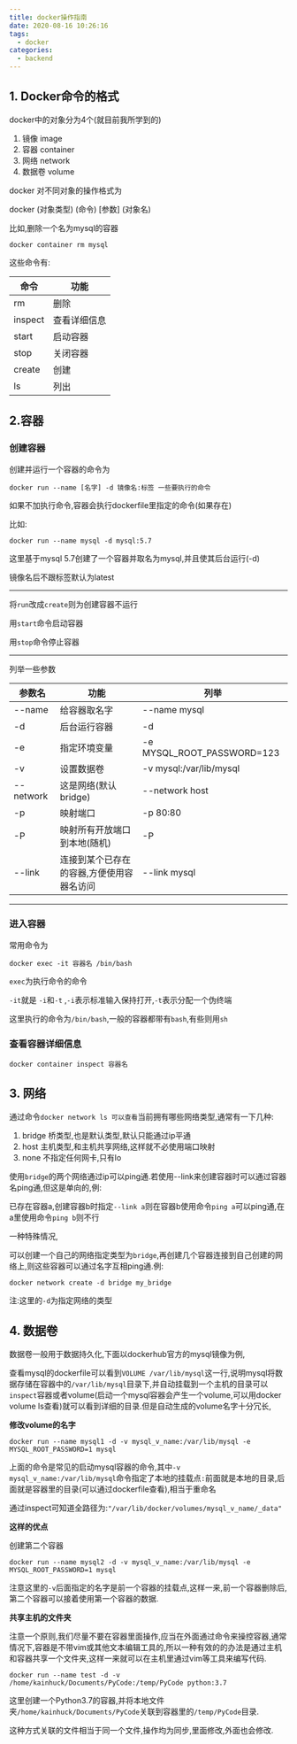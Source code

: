 ```yaml
---
title: docker操作指南
date: 2020-08-16 10:26:16
tags: 
  - docker
categories: 
  - backend
---
```


## 1. Docker命令的格式

docker中的对象分为4个(就目前我所学到的)

1. 镜像  image
2. 容器  container
3. 网络  network
4. 数据卷 volume

docker 对不同对象的操作格式为

docker (对象类型) (命令) [参数] (对象名)

比如,删除一个名为mysql的容器

`docker container rm mysql`

这些命令有:

| 命令    | 功能         |
| ------- | ------------ |
| rm      | 删除         |
| inspect | 查看详细信息 |
| start   | 启动容器     |
| stop    | 关闭容器     |
| create  | 创建         |
| ls      | 列出         |



## 2.容器

### 创建容器

创建并运行一个容器的命令为

`docker run --name [名字] -d 镜像名:标签 一些要执行的命令`

如果不加执行命令,容器会执行dockerfile里指定的命令(如果存在)

比如:

`docker run --name mysql -d mysql:5.7`

这里基于mysql 5.7创建了一个容器并取名为mysql,并且使其后台运行(-d)

镜像名后不跟标签默认为latest

--------------

将`run`改成`create`则为创建容器不运行

用`start`命令启动容器

用`stop`命令停止容器

-----

列举一些参数

| 参数名    | 功能                                      | 列举                       |
| --------- | ----------------------------------------- | -------------------------- |
| --name    | 给容器取名字                              | --name mysql               |
| -d        | 后台运行容器                              | -d                         |
| -e        | 指定环境变量                              | -e MYSQL_ROOT_PASSWORD=123 |
| -v        | 设置数据卷                                | -v mysql:/var/lib/mysql    |
| --network | 这是网络(默认bridge)                      | --network host             |
| -p        | 映射端口                                  | -p 80:80                   |
| -P        | 映射所有开放端口到本地(随机)              | -P                         |
| --link    | 连接到某个已存在的容器,方便使用容器名访问 | --link mysql               |

----

### 进入容器

常用命令为

`docker exec -it 容器名 /bin/bash`

`exec`为执行命令的命令

`-it`就是 `-i`和`-t` ,`-i`表示标准输入保持打开,`-t`表示分配一个伪终端

这里执行的命令为`/bin/bash`,一般的容器都带有`bash`,有些则用`sh`

### 查看容器详细信息

`docker container inspect 容器名`

## 3. 网络

通过命令`docker network ls 可以查看`当前拥有哪些网络类型,通常有一下几种:

1. bridge 桥类型,也是默认类型,默认只能通过ip平通
2. host 主机类型,和主机共享网络,这样就不必使用端口映射
3. none   不指定任何网卡,只有lo

使用`bridge`的两个网络通过ip可以ping通.若使用--link来创建容器时可以通过容器名ping通,但这是单向的,例:

已存在容器a,创建容器b时指定`--link a`则在容器b使用命令`ping a`可以ping通,在a里使用命令`ping b`则不行

一种特殊情况,

可以创建一个自己的网络指定类型为`bridge`,再创建几个容器连接到自己创建的网络上,则这些容器可以通过名字互相ping通.例:

`docker network create -d bridge my_bridge`

注:这里的`-d`为指定网络的类型



## 4. 数据卷

数据卷一般用于数据持久化,下面以dockerhub官方的mysql镜像为例,

查看mysql的dockerfile可以看到`VOLUME /var/lib/mysql`这一行,说明mysql将数据存储在容器中的`/var/lib/mysql`目录下,并自动挂载到一个主机的目录可以`inspect`容器或者volume(启动一个mysql容器会产生一个volume,可以用docker volume ls查看)就可以看到详细的目录.但是自动生成的volume名字十分冗长,

**修改volume的名字**

`docker run --name mysql1 -d -v mysql_v_name:/var/lib/mysql -e MYSQL_ROOT_PASSWORD=1 mysql`

上面的命令是常见的启动mysql容器的命令,其中`-v mysql_v_name:/var/lib/mysql`命令指定了本地的挂载点`:`前面就是本地的目录,后面就是容器里的目录(可以通过dockerfile查看),相当于重命名

通过inspect可知道全路径为:`"/var/lib/docker/volumes/mysql_v_name/_data"`

**这样的优点**

创建第二个容器

`docker run --name mysql2 -d -v mysql_v_name:/var/lib/mysql -e MYSQL_ROOT_PASSWORD=1 mysql`

注意这里的`-v`后面指定的名字是前一个容器的挂载点,这样一来,前一个容器删除后,第二个容器可以接着使用第一个容器的数据.

**共享主机的文件夹**

注意一个原则,我们尽量不要在容器里面操作,应当在外面通过命令来操控容器,通常情况下,容器是不带vim或其他文本编辑工具的,所以一种有效的的办法是通过主机和容器共享一个文件夹,这样一来就可以在主机里通过vim等工具来编写代码.

`docker run --name test -d -v /home/kainhuck/Documents/PyCode:/temp/PyCode python:3.7`

这里创建一个Python3.7的容器,并将本地文件夹`/home/kainhuck/Documents/PyCode`关联到容器里的`/temp/PyCode`目录.

这种方式关联的文件相当于同一个文件,操作均为同步,里面修改,外面也会修改.
